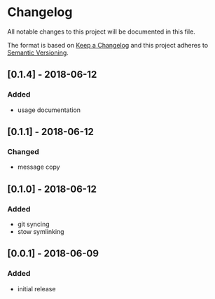 # Changelog

All notable changes to this project will be documented in this file.

The format is based on [Keep a Changelog](http://keepachangelog.com/en/1.0.0/)
and this project adheres to [Semantic Versioning](http://semver.org/spec/v2.0.0.html).

## [0.1.4] - 2018-06-12
### Added
* usage documentation

## [0.1.1] - 2018-06-12
### Changed
* message copy

## [0.1.0] - 2018-06-12
### Added
* git syncing
* stow symlinking

## [0.0.1] - 2018-06-09
### Added
* initial release
